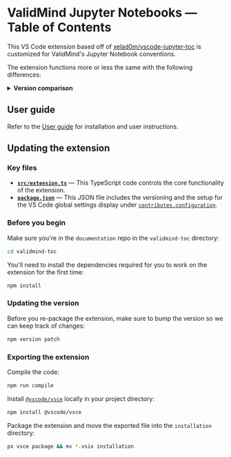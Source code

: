 # ValidMind Jupyter Notebooks — Table of Contents

This VS Code extension based off of [xelad0m/vscode-jupyter-toc](https://github.com/xelad0m/vscode-jupyter-toc) is customized for ValidMind's Jupyter Notebook conventions. 

The extension functions more or less the same with the following differences:

<details>
  <summary><b>Version comparison</b></summary>
  
| Original ver. | ValidMind ver. | Notes |
|---|---|---|
| ![](screenshots/old-anchors.png) ![](screenshots/old-top-anchor.png) | ![](screenshots/new-anchors.png) | Page anchors set above header instead of inset; original version was not parsed correctly by Quarto and broke the native ToC, no reverse anchors to top in page anchors |
| ![](screenshots/old-toc-top.png) |![](screenshots/new-toc.png)| Top anchor in table of contents cell removed, default heading changed |
| ![](screenshots/old-settings.png) | ![](screenshots/new-settings.png) | Reduced global settings, defaults set to ValidMind conventions |
</details>


## User guide

Refer to the [User guide](installation/README.md) for installation and user instructions.

## Updating the extension

### Key files

- **[`src/extension.ts`](src/extension.ts)** — This TypeScript code controls the core functionality of the extension.
- **[`package.json`](package.json)** — This JSON file includes the versioning and the setup for the VS Code global settings display under [`contributes.configuration`](https://code.visualstudio.com/api/references/contribution-points#contributes.configuration). 

### Before you begin

Make sure you're in the `documentation` repo in the `validmind-toc` directory:

```bash
cd validmind-toc
```

You'll need to install the dependencies required for you to work on the extension for the first time:

```bash
npm install
```

### Updating the version

Before you re-package the extension, make sure to bump the version so we can keep track of changes:

```bash
npm version patch
```

### Exporting the extension

Compile the code:

```bash
npm run compile
```

Install [`@vscode/vsce`](https://github.com/microsoft/vscode-vsce) locally in your project directory:

```bash
npm install @vscode/vsce
```

Package the extension and move the exported file into the `installation` directory:

```bash
px vsce package && mv *.vsix installation
```

